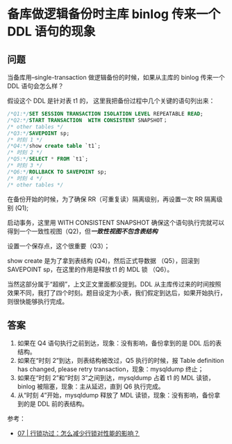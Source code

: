 # 备库做逻辑备份时主库 binlog 传来一个 DDL 语句的现象

## 问题

当备库用–single-transaction 做逻辑备份的时候，如果从主库的 binlog 传来一个 DDL 语句会怎么样？

假设这个 DDL 是针对表 t1 的， 这里我把备份过程中几个关键的语句列出来：

```sql
/*Q1:*/SET SESSION TRANSACTION ISOLATION LEVEL REPEATABLE READ;
/*Q2:*/START TRANSACTION  WITH CONSISTENT SNAPSHOT；
/* other tables */
/*Q3:*/SAVEPOINT sp;
/* 时刻 1 */
/*Q4:*/show create table `t1`;
/* 时刻 2 */
/*Q5:*/SELECT * FROM `t1`;
/* 时刻 3 */
/*Q6:*/ROLLBACK TO SAVEPOINT sp;
/* 时刻 4 */
/* other tables */
```

在备份开始的时候，为了确保 RR（可重复读）隔离级别，再设置一次 RR 隔离级别 (Q1);

启动事务，这里用 WITH CONSISTENT SNAPSHOT 确保这个语句执行完就可以得到一个一致性视图（Q2)，但***一致性视图不包含表结构***

设置一个保存点，这个很重要（Q3）；

show create 是为了拿到表结构 (Q4)，然后正式导数据 （Q5），回滚到 SAVEPOINT sp，在这里的作用是释放 t1 的 MDL 锁 （Q6）。

当然这部分属于“超纲”，上文正文里面都没提到。DDL 从主库传过来的时间按照效果不同，我打了四个时刻。题目设定为小表，我们假定到达后，如果开始执行，则很快能够执行完成。

## 答案

1. 如果在 Q4 语句执行之前到达，现象：没有影响，备份拿到的是 DDL 后的表结构。
1. 如果在“时刻 2”到达，则表结构被改过，Q5 执行的时候，报 Table definition has changed, please retry transaction，现象：mysqldump 终止；
1. 如果在“时刻 2”和“时刻 3”之间到达，mysqldump 占着 t1 的 MDL 读锁，binlog 被阻塞，现象：主从延迟，直到 Q6 执行完成。
1. 从“时刻 4”开始，mysqldump 释放了 MDL 读锁，现象：没有影响，备份拿到的是 DDL 前的表结构。

参考：

- [07 | 行锁功过：怎么减少行锁对性能的影响？](https://time.geekbang.org/column/article/70215)
